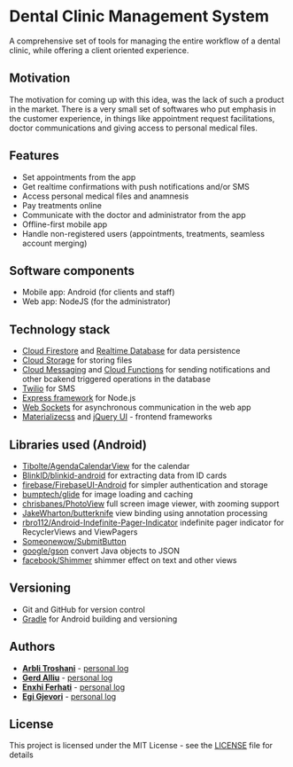 # Dental Clinic Management System

A comprehensive set of tools for managing the entire workflow of a dental clinic, while offering a client oriented experience.

## Motivation

The motivation for coming up with this idea, was the lack of such a product in the market. There is a very small set of softwares who 
put emphasis in the customer experience, in things like appointment request facilitations, doctor communications and giving access to personal 
medical files.

## Features

- Set appointments from the app<br>
- Get realtime confirmations with push notifications and/or SMS<br>
- Access personal medical files and anamnesis<br>
- Pay treatments online<br>
- Communicate with the doctor and administrator from the app<br>
- Offline-first mobile app
- Handle non-registered users (appointments, treatments, seamless account merging)

## Software components

- Mobile app: Android (for clients and staff)
- Web app: NodeJS (for the administrator)

## Technology stack

* [Cloud Firestore](https://firebase.google.com/docs/firestore/) and [Realtime Database](https://firebase.google.com/products/realtime-database/) for data persistence
* [Cloud Storage](https://firebase.google.com/products/storage/) for storing files
* [Cloud Messaging](https://firebase.google.com/products/cloud-messaging/) and [Cloud Functions](https://firebase.google.com/products/functions/) for sending notifications and other bcakend triggered operations in the database
* [Twilio](https://www.twilio.com/) for SMS
* [Express framework](https://expressjs.com/) for Node.js
* [Web Sockets](https://socket.io/) for asynchronous communication in the web app
* [Materializecss](https://materializecss.com/) and [jQuery UI](https://jqueryui.com/) - frontend frameworks

## Libraries used (Android)

* [Tibolte/AgendaCalendarView](https://github.com/Tibolte/AgendaCalendarView) for the calendar
* [BlinkID/blinkid-android](https://github.com/BlinkID/blinkid-android) for extracting data from ID cards
* [firebase/FirebaseUI-Android](https://github.com/firebase/FirebaseUI-Android) for simpler authentication and storage 
* [bumptech/glide](https://github.com/bumptech/glide) for image loading and caching
* [chrisbanes/PhotoView](https://github.com/chrisbanes/PhotoView) full screen image viewer, with zooming support
* [JakeWharton/butterknife](https://github.com/JakeWharton/butterknife) view binding using annotation processing
* [rbro112/Android-Indefinite-Pager-Indicator](https://github.com/rbro112/Android-Indefinite-Pager-Indicator) indefinite pager indicator for RecyclerViews and ViewPagers
* [Someonewow/SubmitButton](https://github.com/Someonewow/SubmitButton) 
* [google/gson](https://github.com/google/gson) convert Java objects to JSON
* [facebook/Shimmer](https://github.com/facebook/Shimmer) shimmer effect on text and other views

## Versioning

* Git and GitHub for version control
* [Gradle](https://gradle.org/) for Android building and versioning

## Authors

* **[Arbli Troshani](https://github.com/arblitroshani)** - [personal log](https://github.com/arblitroshani/SEproj/wiki/Arbli-Troshani-Personal-Log)
* **[Gerd Alliu](https://github.com/galliu15)** - [personal log](https://github.com/arblitroshani/SEproj/wiki/Gerd-Alliu-Personal-Log)
* **[Enxhi Ferhati](https://github.com/eferhati15)** - [personal log](https://github.com/arblitroshani/SEproj/wiki/Enxhi-Ferhati-Personal-Log)
* **[Egi Gjevori](https://github.com/egjevori15)** - [personal log](https://github.com/arblitroshani/SEproj/wiki/Egi-Gjevori-Personal-Log)

## License

This project is licensed under the MIT License - see the [LICENSE](LICENSE) file for details
